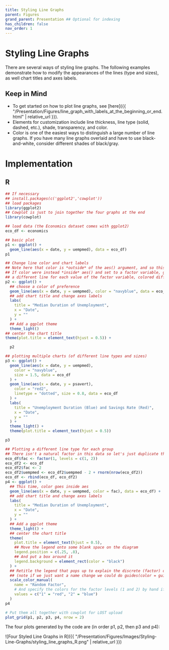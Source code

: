 ```yaml
---
title: Styling Line Graphs
parent: Figures
grand_parent: Presentation ## Optional for indexing
has_children: false
nav_order: 1
---
```


# Styling Line Graphs

There are several ways of styling line graphs. The following examples demonstrate how to modify the appearances of the lines
(type and sizes), as well chart titles and axes labels.

## Keep in Mind
- To get started on how to plot line graphs, see [here]({{ "/Presentation/Figures/line_graph_with_labels_at_the_beginning_or_end.html" | relative_url }}).
- Elements for customization include line thickness, line type (solid, dashed, etc.), shade, transparency, and color.
- Color is one of the easiest ways to distinguish a large number of line graphs. If you have many line graphs overlaid and have to use black-and-white, consider different shades of black/gray.

# Implementation

## R
```r
## If necessary
## install.packages(c('ggplot2','cowplot'))
## load packages
library(ggplot2)
## Cowplot is just to join together the four graphs at the end
library(cowplot)

## load data (the Economics dataset comes with ggplot2)
eco_df <- economics

## basic plot
p1 <- ggplot() +
  geom_line(aes(x = date, y = uempmed), data = eco_df)
p1

## Change line color and chart labels
## Note here that color is *outside* of the aes() argument, and so this will color the line
## If color were instead *inside* aes() and set to a factor variable, ggplot would create
## a different line for each value of the factor variable, colored differently.
p2 <- ggplot() +
  ## choose a color of preference
  geom_line(aes(x = date, y = uempmed), color = "navyblue", data = eco_df) +
  ## add chart title and change axes labels
  labs(
    title = "Median Duration of Unemployment",
    x = "Date",
    y = ""
  ) +
  ## Add a ggplot theme
  theme_light()
## center the chart title
theme(plot.title = element_text(hjust = 0.5)) +

  p2

## plotting multiple charts (of different line types and sizes)
p3 <- ggplot() +
  geom_line(aes(x = date, y = uempmed),
    color = "navyblue",
    size = 1.5, data = eco_df
  ) +
  geom_line(aes(x = date, y = psavert),
    color = "red2",
    linetype = "dotted", size = 0.8, data = eco_df
  ) +
  labs(
    title = "Unemployment Duration (Blue) and Savings Rate (Red)",
    x = "Date",
    y = ""
  ) +
  theme_light() +
  theme(plot.title = element_text(hjust = 0.5))

p3

## Plotting a different line type for each group
## There isn't a natural factor in this data so let's just duplicate the data and make one up
eco_df$fac <- factor(1, levels = c(1, 2))
eco_df2 <- eco_df
eco_df2$fac <- 2
eco_df2$uempmed <- eco_df2$uempmed - 2 + rnorm(nrow(eco_df2))
eco_df <- rbind(eco_df, eco_df2)
p4 <- ggplot() +
  ## This time, color goes inside aes
  geom_line(aes(x = date, y = uempmed, color = fac), data = eco_df) +
  ## add chart title and change axes labels
  labs(
    title = "Median Duration of Unemployment",
    x = "Date",
    y = ""
  ) +
  ## Add a ggplot theme
  theme_light() +
  ## center the chart title
  theme(
    plot.title = element_text(hjust = 0.5),
    ## Move the legend onto some blank space on the diagram
    legend.position = c(.25, .8),
    ## And put a box around it
    legend.background = element_rect(color = "black")
  ) +
  ## Retitle the legend that pops up to explain the discrete (factor) difference in colors
  ## (note if we just want a name change we could do guides(color = guide_legend(title = 'Random Factor')) instead)
  scale_color_manual(
    name = "Random Factor",
    # And specify the colors for the factor levels (1 and 2) by hand if we like
    values = c("1" = "red", "2" = "blue")
  )
p4

# Put them all together with cowplot for LOST upload
plot_grid(p1, p2, p3, p4, nrow = 2)

```
The four plots generated by the code are (in order p1, p2, then p3 and p4):

![Four Styled Line Graphs in R]({{ "/Presentation/Figures/Images/Styling-Line-Graphs/styling_line_graphs_R.png" | relative_url }})

